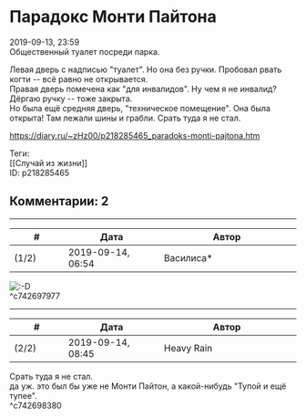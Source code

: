 Парадокс Монти Пайтона
======================

  
2019-09-13, 23:59  
 Общественный туалет посреди парка.   
   
 Левая дверь с надписью "туалет". Но она без ручки. Пробовал рвать когти -- всё равно не открывается.   
 Правая дверь помечена как "для инвалидов". Ну чем я не инвалид? Дёргаю ручку -- тоже закрыта.   
 Но была ещё средняя дверь, "техническое помещение". Она была открыта! Там лежали шины и грабли. Срать туда я не стал.   
  
<https://diary.ru/~zHz00/p218285465_paradoks-monti-pajtona.htm>  
  
Теги:  
[[Случай из жизни]]  
ID: p218285465  


Комментарии: 2
--------------

  


---



|         #         |              Дата              |                     Автор                     |           ID           |
| --- | --- | --- | --- |
| (1/2) | 2019-09-14, 06:54 | Василиса\* | c742697977 |

  
 ![:-D](http://static.diary.ru/picture/1133.gif)   
 ^c742697977

---



|         #         |              Дата              |                     Автор                     |           ID           |
| --- | --- | --- | --- |
| (2/2) | 2019-09-14, 08:45 | Heavy Rain | c742698380 |

  
  Срать туда я не стал.    
 да уж. это был бы уже не Монти Пайтон, а какой-нибудь "Тупой и ещё тупее".   
 ^c742698380